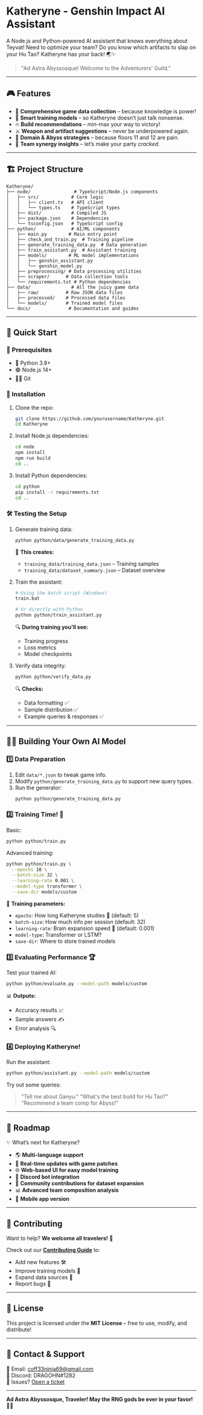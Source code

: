 # Katheryne - Genshin Impact AI Assistant

A Node.js and Python-powered AI assistant that knows everything about Teyvat! Need to optimize your team? Do you know which artifacts to slap on your Hu Tao? Katheryne has your back! 🌏✨

> "Ad Astra Abyssosque! Welcome to the Adventurers' Guild."

---

## 🎮 Features

- 📜 **Comprehensive game data collection** – because knowledge is power!
- 🧠 **Smart training models** – so Katheryne doesn’t just talk nonsense.
- 🔥 **Build recommendations** – min-max your way to victory!
- ⚔️ **Weapon and artifact suggestions** – never be underpowered again.
- 🏰 **Domain & Abyss strategies** – because floors 11 and 12 are pain.
- 🤝 **Team synergy insights** – let’s make your party *cracked*.

---

## 🏗️ Project Structure

```plaintext
Katheryne/
├── node/                # TypeScript/Node.js components
│   ├── src/            # Core logic
│   │   ├── client.ts   # API client
│   │   └── types.ts    # TypeScript types
│   ├── dist/           # Compiled JS
│   ├── package.json    # Dependencies
│   └── tsconfig.json   # TypeScript config
├── python/             # AI/ML components
│   ├── main.py        # Main entry point
│   ├── check_and_train.py  # Training pipeline
│   ├── generate_training_data.py  # Data generation
│   ├── train_assistant.py  # Assistant training
│   ├── models/        # ML model implementations
│   │   ├── genshin_assistant.py
│   │   └── genshin_model.py
│   ├── preprocessing/ # Data processing utilities
│   ├── scraper/      # Data collection tools
│   └── requirements.txt # Python dependencies
├── data/               # All the juicy game data
│   ├── raw/          # Raw JSON data files
│   ├── processed/    # Processed data files
│   └── models/       # Trained model files
└── docs/              # Documentation and guides
```

---

## 🚀 Quick Start

### 🔧 Prerequisites

- 🐍 Python 3.8+
- 🟢 Node.js 14+
- 🏴‍☠️ Git

### 💾 Installation

1. Clone the repo:
   ```bash
   git clone https://github.com/yourusername/Katheryne.git
   cd Katheryne
   ```

2. Install Node.js dependencies:
   ```bash
   cd node
   npm install
   npm run build
   cd ..
   ```

3. Install Python dependencies:
   ```bash
   cd python
   pip install -r requirements.txt
   cd ..
   ```

### 🛠️ Testing the Setup

1. Generate training data:
   ```bash
   python python/data/generate_training_data.py
   ```

   📜 **This creates:**
   - `training_data/training_data.json` – Training samples
   - `training_data/dataset_summary.json` – Dataset overview

2. Train the assistant:
   ```bash
   # Using the batch script (Windows)
   train.bat

   # Or directly with Python
   python python/train_assistant.py
   ```

   🔍 **During training you'll see:**
   - Training progress
   - Loss metrics
   - Model checkpoints

3. Verify data integrity:
   ```bash
   python python/verify_data.py
   ```

   🔍 **Checks:**
   - Data formatting ✅
   - Sample distribution ✅
   - Example queries & responses ✅

---

## 🏋️‍♂️ Building Your Own AI Model

### 1️⃣ Data Preparation

1. Edit `data/*.json` to tweak game info.
2. Modify `python/generate_training_data.py` to support new query types.
3. Run the generator:
   ```bash
   python python/generate_training_data.py
   ```

### 2️⃣ Training Time! 🧠

Basic:
```bash
python python/train.py
```

Advanced training:
```bash
python python/train.py \
  --epochs 10 \
  --batch-size 32 \
  --learning-rate 0.001 \
  --model-type transformer \
  --save-dir models/custom
```

📌 **Training parameters:**
- `epochs`: How long Katheryne studies 📖 (default: 5)
- `batch-size`: How much info per session (default: 32)
- `learning-rate`: Brain expansion speed 🧠 (default: 0.001)
- `model-type`: Transformer or LSTM?
- `save-dir`: Where to store trained models

### 3️⃣ Evaluating Performance 🏆

Test your trained AI:
```bash
python python/evaluate.py --model-path models/custom
```

📊 **Outputs:**
- Accuracy results 📈
- Sample answers ✍️
- Error analysis 🔍

### 4️⃣ Deploying Katheryne!

Run the assistant:
```bash
python python/assistant.py --model-path models/custom
```

Try out some queries:
> "Tell me about Ganyu."
> "What's the best build for Hu Tao?"
> "Recommend a team comp for Abyss!"

---

## 🔮 Roadmap

✨ What’s next for Katheryne?

- 🌎 **Multi-language support**
- 📰 **Real-time updates with game patches**
- 🌐 **Web-based UI for easy model training**
- 🤖 **Discord bot integration**
- 👥 **Community contributions for dataset expansion**
- 📊 **Advanced team composition analysis**
- 📱 **Mobile app version**

---

## 🎁 Contributing

Want to help? **We welcome all travelers!** 🚀

Check out our **[Contributing Guide](docs/contributing.md)** to:
- Add new features 🛠️
- Improve training models 🧠
- Expand data sources 📜
- Report bugs 🐞

---

## 📜 License

This project is licensed under the **MIT License** – free to use, modify, and distribute!

---

## 💌 Contact & Support

📧 Email: coff33ninja69@gmail.com  
💬 Discord: DRAGOHN#1282  
🐛 Issues? [Open a ticket](https://github.com/yourusername/Katheryne/issues)

---

**Ad Astra Abyssosque, Traveler! May the RNG gods be ever in your favor!** 🎲✨


